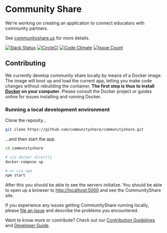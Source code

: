 # Community Share

We're working on creating an application to connect educators with community partners.

See [communityshare.us](http://www.communityshare.us) for more details.

[![Slack Status](https://codefortucson-slackin.herokuapp.com/badge.svg)](https://codefortucson.slack.com)
[![CircleCI](https://circleci.com/gh/communityshare/communityshare/tree/master.svg?style=svg)](https://circleci.com/gh/communityshare/communityshare/tree/master)
[![Code Climate](https://codeclimate.com/github/communityshare/communityshare/badges/gpa.svg)](https://codeclimate.com/github/communityshare/communityshare)
[![Issue Count](https://codeclimate.com/github/communityshare/communityshare/badges/issue_count.svg)](https://codeclimate.com/github/communityshare/communityshare)

## Contributing

We currently develop community share locally by means of a Docker image. The image will boot up and load the current app, letting you make code changes without rebuilding the container. **The first step is thus to install [Docker](https://www.docker.com) on your computer**. Please consult the Docker project or guides online for issues installing and running Docker.

### Running a local development environment

Clone the reposity…

```bash
git clone https://github.com/communityshare/communityshare.git
```

…and then start the app.

```bash
cd communityshare

# via docker directly
docker-compose up

# or via npm
npm start
```

After this you should be able to see the servers initialize. You should be able to open up a browser to [http://localhost:5000](http://localhost:5000) and see the CommunityShare site.

If you experience any issues getting CommunityShare running locally, please [file an issue](https://github.com/communityshare/communityshare/issues/new) and describe the problems you encountered.

Want to know more or contribute? Check out our [Contribution Guidelines](contrib) and [Developer Guide](developer).

[developer]:https://github.com/communityshare/communityshare/blob/master/developer.md
[contrib]:https://github.com/communityshare/communityshare/blob/master/.github/CONTRIBUTING.md

